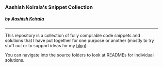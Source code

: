 ### Aashish Koirala's Snippet Collection
##### by [Aashish Koirala](http://aashishkoirala.github.io)
---

This repository is a collection of fully compilable code snippets and solutions that I have put together for one purpose or another (mostly to try stuff out or to support ideas for my [blog](http://aashishkoirala.wordpress.com)).

You can navigate into the source folders to look at READMEs for individual solutions.